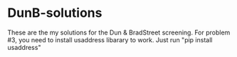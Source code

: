 # DunB-solutions

These are the my solutions for the Dun & BradStreet screening.  For problem #3, you need to install usaddress libarary to work.
Just run "pip install usaddress"
